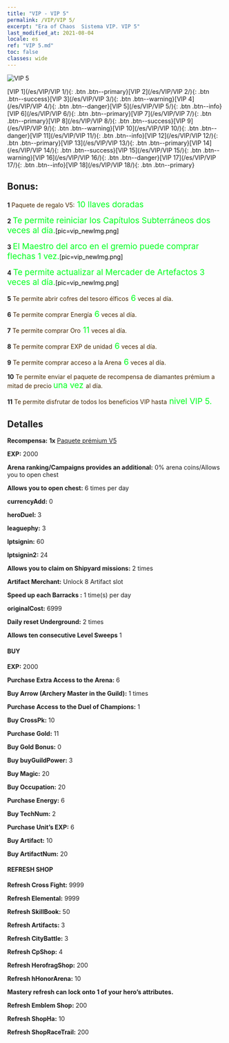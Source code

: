 ```yaml
---
title: "VIP - VIP 5"
permalink: /VIP/VIP 5/
excerpt: "Era of Chaos  Sistema VIP. VIP 5"
last_modified_at: 2021-08-04
locale: es
ref: "VIP 5.md"
toc: false
classes: wide
---
```

 ![VIP 5](/images/x/chatPri_vipLv5.png)

 [VIP 1](/es/VIP/VIP 1/){: .btn .btn--primary}[VIP 2](/es/VIP/VIP 2/){: .btn .btn--success}[VIP 3](/es/VIP/VIP 3/){: .btn .btn--warning}[VIP 4](/es/VIP/VIP 4/){: .btn .btn--danger}[VIP 5](/es/VIP/VIP 5/){: .btn .btn--info}[VIP 6](/es/VIP/VIP 6/){: .btn .btn--primary}[VIP 7](/es/VIP/VIP 7/){: .btn .btn--primary}[VIP 8](/es/VIP/VIP 8/){: .btn .btn--success}[VIP 9](/es/VIP/VIP 9/){: .btn .btn--warning}[VIP 10](/es/VIP/VIP 10/){: .btn .btn--danger}[VIP 11](/es/VIP/VIP 11/){: .btn .btn--info}[VIP 12](/es/VIP/VIP 12/){: .btn .btn--primary}[VIP 13](/es/VIP/VIP 13/){: .btn .btn--primary}[VIP 14](/es/VIP/VIP 14/){: .btn .btn--success}[VIP 15](/es/VIP/VIP 15/){: .btn .btn--warning}[VIP 16](/es/VIP/VIP 16/){: .btn .btn--danger}[VIP 17](/es/VIP/VIP 17/){: .btn .btn--info}[VIP 18](/es/VIP/VIP 18/){: .btn .btn--primary}

## Bonus: 

 **1** <span style="color: black"><span style="color: #462800"> Paquete de regalo V5:</span><span style="color: black"><span style="color: #00FF1E;font-size:19px"> 10 llaves doradas</span><span style="color: black">

 **2** <span style="color: black"><span style="color: #00FF1E;font-size:19px"> Te permite reiniciar los Capítulos Subterráneos dos veces al día.</span><span style="color: black">[pic=vip_newImg.png]</span><span style="color: black">

 **3** <span style="color: black"><span style="color: #00FF1E;font-size:19px"> El Maestro del arco en el gremio puede comprar flechas 1 vez.</span><span style="color: black">[pic=vip_newImg.png]</span><span style="color: black">

 **4** <span style="color: black"><span style="color: #00FF1E;font-size:19px"> Te permite actualizar al Mercader de Artefactos 3 veces al día.</span><span style="color: black">[pic=vip_newImg.png]</span><span style="color: black">

 **5** <span style="color: black"><span style="color: #462800"> Te permite abrir cofres del tesoro élficos</span><span style="color: black"><span style="color: #00FF1E;font-size:19px"> 6</span><span style="color: black"><span style="color: #462801"> veces al día.</span><span style="color: black">

 **6** <span style="color: black"><span style="color: #462800"> Te permite comprar Energía</span><span style="color: black"><span style="color: #00FF1E;font-size:19px"> 6</span><span style="color: black"><span style="color: #462800"> veces al día.</span><span style="color: black">

 **7** <span style="color: black"><span style="color: #462800"> Te permite comprar Oro</span><span style="color: black"><span style="color: #00FF1E;font-size:19px"> 11</span><span style="color: black"><span style="color: #462800"> veces al día.</span><span style="color: black">

 **8** <span style="color: black"><span style="color: #462800"> Te permite comprar EXP de unidad</span><span style="color: black"><span style="color: #00FF1E;font-size:19px"> 6</span><span style="color: black"><span style="color: #462800"> veces al día.</span><span style="color: black">

 **9** <span style="color: black"><span style="color: #462800"> Te permite comprar acceso a la Arena</span><span style="color: black"><span style="color: #00FF1E;font-size:19px"> 6</span><span style="color: black"><span style="color: #462800"> veces al día.</span><span style="color: black">

 **10** <span style="color: black"><span style="color: #462800"> Te permite enviar el paquete de recompensa de diamantes prémium a mitad de precio </span><span style="color: black"><span style="color: #00FF1E;font-size:19px"> una vez </span><span style="color: black"><span style="color: #462800">al día.</span><span style="color: black">

 **11** <span style="color: black"><span style="color: #462800"> Te permite disfrutar de todos los beneficios VIP hasta</span><span style="color: black"><span style="color: #00FF1E;font-size:19px"> nivel VIP 5.</span><span style="color: black"><span style="color: #462800"></span><span style="color: black">

## Detalles

 **Recompensa:** **1x** [Paquete prémium V5](/ItemsES/con_1301/)

 **EXP:** 2000

 **Arena ranking/Campaigns provides an additional:** 0% arena coins/Allows you to open chest 

 **Allows you to open chest:** 6 times per day

 **currencyAdd:** 0 

 **heroDuel:** 3 

 **leaguephy:** 3 

 **lptsignin:** 60 

 **lptsignin2:** 24 

 **Allows you to claim on Shipyard missions:** 2 times 

 **Artifact Merchant:** Unlock 8 Artifact slot

 **Speed up each Barracks :** 1 time(s) per day 

 **originalCost:** 6999 

 **Daily reset Underground:** 2 times

 **Allows ten consecutive Level Sweeps** 1 

#### BUY

 **EXP:** 2000

 **Purchase Extra Access to the Arena:** 6 

 **Buy Arrow (Archery Master in the Guild):** 1 times

 **Purchase Access to the Duel of Champions:** 1 

 **Buy CrossPk:** 10 

 **Purchase Gold:** 11 

 **Buy Gold Bonus:** 0 

 **Buy buyGuildPower:** 3 

 **Buy Magic:** 20 

 **Buy Occupation:** 20 

 **Purchase Energy:** 6 

 **Buy TechNum:** 2 

 **Purchase Unit’s EXP:** 6 

 **Buy Artifact:** 10 

 **Buy ArtifactNum:** 20 

#### REFRESH SHOP

 **Refresh Cross Fight:** 9999 

 **Refresh Elemental:** 9999 

 **Refresh SkillBook:** 50 

 **Refresh Artifacts:** 3 

 **Refresh CityBattle:** 3 

 **Refresh CpShop:** 4 

 **Refresh HerofragShop:** 200 

 **Refresh hHonorArena:** 10 

 **Mastery refresh can lock onto 1  of your hero’s attributes.**

 **Refresh Emblem Shop:** 200 

 **Refresh ShopHa:** 10 

 **Refresh ShopRaceTrail:** 200 

